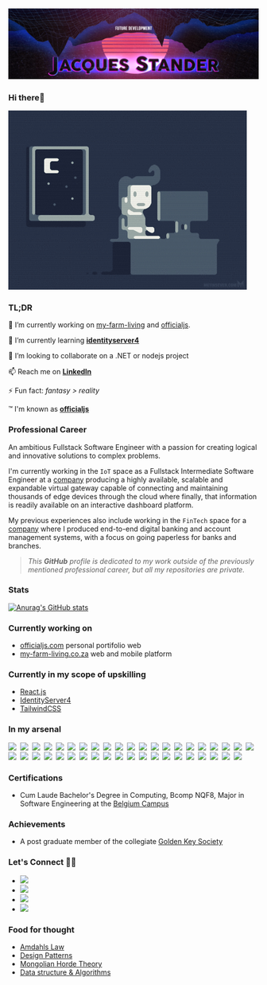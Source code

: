 ### ![officialjs-github-profile-header](./officialjs-github-profile-header-1080p.png)

### Hi there🤟

![night-coding](./night-coding.gif)

### TL;DR

🔭 I’m currently working on [my-farm-living](https://my-farm-living.co.za) and [officialjs](https://officialjs.com).

🌱 I’m currently learning [**identityserver4**](https://identityserver4.readthedocs.io/en/latest/)

👯 I’m looking to collaborate on a .NET or nodejs project

📫 Reach me on [**LinkedIn**](https://www.linkedin.com/in/jacques-stander/)

⚡ Fun fact: *fantasy > reality*

™  I'm known as **[officialjs](https://github.com/officialjs)**

### Professional Career

An ambitious Fullstack Software Engineer with a passion for creating logical and innovative solutions to complex problems.

I'm currently working in the `IoT` space as a Fullstack Intermediate Software Engineer at a [company](https://www.iotnxt.com/) producing a highly available, scalable and expandable virtual gateway capable of connecting and maintaining thousands of edge devices through the cloud where finally, that information is readily available on an interactive dashboard platform.

My previous experiences also include working in the `FinTech` space for a [company](https://corporate.sybrin.com/) where I produced end-to-end digital banking and account management systems, with a focus on going paperless for banks and branches.

> *This **GitHub** profile is dedicated to my work outside of the previously mentioned professional career, but all my repositories are private.*

### Stats

[![Anurag's GitHub stats](https://github-readme-stats.vercel.app/api?username=officialjs)](https://github.com/anuraghazra/github-readme-stats)

### Currently working on

* [officialjs.com](https://officialjs.com) personal portifolio web
* [my-farm-living.co.za](https://my-farm-living.co.za) web and mobile platform

### Currently in my scope of upskilling

* [React.js](https://reactjs.org/)
* [IdentityServer4](http://docs.identityserver.io/)
* [TailwindCSS](https://tailwindcss.com/)

### In my arsenal

![](https://img.shields.io/badge/-Microsoft_.NET_Framework_&_Core-05122A?style=flat&logo=dotnet)&nbsp;
![](https://img.shields.io/badge/-Microsoft_ASP.NET_Framework_&_Core-05122A?style=flat&logo=dotnet)&nbsp;
![](https://img.shields.io/badge/-Microsoft_CSharp-05122A?style=flat&logo=csharp)&nbsp;
![](https://img.shields.io/badge/-Kubernetes-05122A?style=flat&logo=kubernetes)&nbsp;
![](https://img.shields.io/badge/-Docker-05122A?style=flat&logo=docker)&nbsp;
![](https://img.shields.io/badge/-HTML5-05122A?style=flat&logo=html5)&nbsp;
![](https://img.shields.io/badge/-CSS3-05122A?style=flat&logo=css3)&nbsp;
![](https://img.shields.io/badge/-SASS-05122A?style=flat&logo=sass)&nbsp;
![](https://img.shields.io/badge/-Javascript-05122A?style=flat&logo=javascript)&nbsp;
![](https://img.shields.io/badge/-Typescript-05122A?style=flat&logo=typescript)&nbsp;
![](https://img.shields.io/badge/-Angular-05122A?style=flat&logo=angular)&nbsp;
![](https://img.shields.io/badge/-Visual_Studio-05122A?style=flat&logo=visualstudio)&nbsp;
![](https://img.shields.io/badge/-Microsoft_Visual_Studio_Code-05122A?style=flat&logo=visualstudiocode)&nbsp;
![](https://img.shields.io/badge/-Microsoft_Azure_Data_Studio-05122A?style=flat&logo=azuredataexplorer)&nbsp;
![](https://img.shields.io/badge/-JetBrains_Rider-05122A?style=flat&logo=rider)&nbsp;
![](https://img.shields.io/badge/-JetBrains_WebStorm-05122A?style=flat&logo=webstorm)&nbsp;
![](https://img.shields.io/badge/-GNU_Bash-05122A?style=flat&logo=gnubash)&nbsp;
![](https://img.shields.io/badge/-Microsoft_Powershell-05122A?style=flat&logo=powershell)&nbsp;
![](https://img.shields.io/badge/-Windows-05122A?style=flat&logo=windows)&nbsp;
![](https://img.shields.io/badge/-Linux-05122A?style=flat&logo=linux)&nbsp;
![](https://img.shields.io/badge/-Linux_Debian-05122A?style=flat&logo=debian)&nbsp;
![](https://img.shields.io/badge/-Linux_Ubuntu-05122A?style=flat&logo=ubuntu)&nbsp;
![](https://img.shields.io/badge/-Linux_Alpine-05122A?style=flat&logo=alpinelinux)&nbsp;
![](https://img.shields.io/badge/-Microsoft_Internet_Information_Services-05122A?style=flat&logo=microsoft)&nbsp;
![](https://img.shields.io/badge/-Azure_DevOps-05122A?style=flat&logo=azuredevops)&nbsp;
![](https://img.shields.io/badge/-Git-05122A?style=flat&logo=git)&nbsp;
![](https://img.shields.io/badge/-MongoDB-05122A?style=flat&logo=mongodb)&nbsp;
![](https://img.shields.io/badge/-Sqlite-05122A?style=flat&logo=sqlite)&nbsp;
![](https://img.shields.io/badge/-Microsoft_SQLServer-05122A?style=flat&logo=microsoftsqlserver)&nbsp;
![](https://img.shields.io/badge/-NPM-05122A?style=flat&logo=npm)&nbsp;
![](https://img.shields.io/badge/-NuGet-05122A?style=flat&logo=nuget)&nbsp;
![](https://img.shields.io/badge/-Adobe_Premiere_Pro-05122A?style=flat&logo=adobepremierepro)&nbsp;
![](https://img.shields.io/badge/-Adobe_Photoshop-05122A?style=flat&logo=adobephotoshop)&nbsp;
![](https://img.shields.io/badge/-Adobe_After_Effects-05122A?style=flat&logo=adobeaftereffects)&nbsp;
![](https://img.shields.io/badge/-OpenSSL-05122A?style=flat&logo=openssl)&nbsp;
![](https://img.shields.io/badge/-Adobe_XD-05122A?style=flat&logo=adobexd)&nbsp;
![](https://img.shields.io/badge/-Figma-05122A?style=flat&logo=figma)&nbsp;
![](https://img.shields.io/badge/-Chocolatey-05122A?style=flat&logo=chocolatey)&nbsp;
![](https://img.shields.io/badge/-Markdown-05122A?style=flat&logo=markdown)&nbsp;
![](https://img.shields.io/badge/-Bootstrap-05122A?style=flat&logo=bootstrap)&nbsp;
![](https://img.shields.io/badge/-Material_Design-05122A?style=flat&logo=materialdesign)&nbsp;

<!--

### GitHub Profile Help

[simple-icons](https://simpleicons.org/)

[simple-icons-slugs](https://github.com/simple-icons/simple-icons/blob/develop/slugs.md)

[shields.io](https://shields.io/)

### What existing or new tech I would like to expand upon or add to my arsenal

![WebAssembly](https://img.shields.io/badge/-WebAssembly-05122A?style=flat&logo=webassembly)&nbsp;
![WebGL](https://img.shields.io/badge/-WebGL-05122A?style=flat&logo=webgl)&nbsp;
![OpenGL](https://img.shields.io/badge/-OpenGL-05122A?style=flat&logo=opengl)&nbsp;
![HashiCorpVault](https://img.shields.io/badge/-HashiCorpVault-05122A?style=flat&logo=vault)&nbsp;
![HashiCorpVagrant](https://img.shields.io/badge/-HashiCorpVagrant-05122A?style=flat&logo=vagrant)&nbsp;
![Webpack](https://img.shields.io/badge/-Webpack-05122A?style=flat&logo=webpack)&nbsp;
![Apache](https://img.shields.io/badge/-Apache-05122A?style=flat&logo=apache)&nbsp;
![OracleDB](https://img.shields.io/badge/-OracleDB-05122A?style=flat&logo=oracle)&nbsp;
![Prometheus](https://img.shields.io/badge/-Prometheus-05122A?style=flat&logo=prometheus)&nbsp;
![Java](https://img.shields.io/badge/-Java-05122A?style=flat&logo=java)&nbsp;
![Grafana](https://img.shields.io/badge/-Grafana-05122A?style=flat&logo=grafana)&nbsp;
![Gradle](https://img.shields.io/badge/-Gradle-05122A?style=flat&logo=gradle)&nbsp;
![JWT](https://img.shields.io/badge/-JWT-05122A?style=flat&logo=jsonwebtokens)&nbsp;
![Auth0](https://img.shields.io/badge/-Auth0-05122A?style=flat&logo=auth0)&nbsp;
![Blazor](https://img.shields.io/badge/-Blazor-05122A?style=flat&logo=blazor)&nbsp;
![Node.js](https://img.shields.io/badge/-Node.js-05122A?style=flat&logo=nodedotjs)&nbsp;
![Electron.js](https://img.shields.io/badge/-Electron.js-05122A?style=flat&logo=electron)&nbsp;
![Vue.js](https://img.shields.io/badge/-Vue.js-05122A?style=flat&logo=vuedotjs)&nbsp;
![IonicFramework](https://img.shields.io/badge/-IonicFramework-05122A?style=flat&logo=ionic)&nbsp;
![Electron](https://img.shields.io/badge/-Electron-05122A?style=flat&logo=electron)&nbsp;
![NGINX](https://img.shields.io/badge/-NGINX-05122A?style=flat&logo=nginx)&nbsp;
![Python](https://img.shields.io/badge/-Python-05122A?style=flat&logo=python)&nbsp;
![SocketIO](https://img.shields.io/badge/-SocketIO-05122A?style=flat&logo=socketdotio)&nbsp;
![GitHub](https://img.shields.io/badge/-GitHub-05122A?style=flat&logo=github)&nbsp;
![GitHubActions](https://img.shields.io/badge/-GitHubActions-05122A?style=flat&logo=githubactions)&nbsp;
![AzureDevOps](https://img.shields.io/badge/-AzureDevOps-05122A?style=flat&logo=nginx)&nbsp;
![MicrosoftAzure](https://img.shields.io/badge/-MicrosoftAzure-05122A?style=flat&logo=microsoftazure)&nbsp;
![AmazonAWS](https://img.shields.io/badge/-AmazonAWS-05122A?style=flat&logo=amazonaws)&nbsp;
![GoogleCloud](https://img.shields.io/badge/-GoogleCloud-05122A?style=flat&logo=googlecloud)&nbsp;
![DigitalOcean](https://img.shields.io/badge/-DigitalOcean-05122A?style=flat&logo=digitalocean)&nbsp;
![Firebase](https://img.shields.io/badge/-Firebase-05122A?style=flat&logo=firebase)&nbsp;
![RaspberryPi](https://img.shields.io/badge/-RaspberryPi-05122A?style=flat&logo=raspberrypi)&nbsp;
![Arduino](https://img.shields.io/badge/-RaspberryPi-05122A?style=flat&logo=arduino)&nbsp;
![MariaDB](https://img.shields.io/badge/-MariaDB-05122A?style=flat&logo=mariadb)&nbsp;
![PostgreSQL](https://img.shields.io/badge/-PostgreSQL-05122A?style=flat&logo=postgresql)&nbsp;
![Redis](https://img.shields.io/badge/-Redis-05122A?style=flat&logo=redis)&nbsp;
![MySQL](https://img.shields.io/badge/-MySQL-05122A?style=flat&logo=mysql)&nbsp;
![PHP](https://img.shields.io/badge/-PHP-05122A?style=flat&logo=php)&nbsp;
![Laravel](https://img.shields.io/badge/-Laravel-05122A?style=flat&logo=laravel)&nbsp;

*Wow, very ambitions, I know right. Can't really afford not to be. But these are career goals.*

-->

### Certifications

* Cum Laude Bachelor's Degree in Computing, Bcomp NQF8, Major in Software Engineering at the [Belgium Campus](https://www.belgiumcampus.ac.za/)

### Achievements

* A post graduate member of the collegiate [Golden Key Society](https://goldenkey.org/)

### Let's Connect 🤜🤛

* [![](https://img.shields.io/badge/-LinkedIn-05122A?style=flat&logo=linkedin)](https://www.linkedin.com/in/jacques-stander/)&nbsp;
* [![](https://img.shields.io/badge/-Portifolio-05122A?style=flat&logo=askubuntu)](https://officialjs.co.za/)&nbsp;
* [![](https://img.shields.io/badge/-Youtube-05122A?style=flat&logo=youtube)](https://www.youtube.com/channel/UCRhoNaX_mlkiIHhOPYjskHA)&nbsp;
* [![](https://img.shields.io/badge/-Udemy-05122A?style=flat&logo=udemy)](https://www.udemy.com/user/jacques-stander-3/)&nbsp;

### Food for thought

* [Amdahls Law](https://whatis.techtarget.com/definition/Amdahls-law)
* [Design Patterns](https://refactoring.guru/design-patterns/catalog)
* [Mongolian Horde Theory](https://www.answers.com/Q/What_is_the_Mongolian_horde_theory)
* [Data structure & Algorithms](https://www.programiz.com/dsa)
